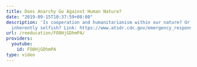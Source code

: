 ```yaml
---
title: Does Anarchy Go Against Human Nature?
date: "2019-09-15T10:37:59+08:00"
description: 'Is cooperation and humanitarianism within our nature? Or is human nature
  inherently selfish? Link: https://www.atsdr.cdc.gov/emergency_response/common_misconceptions.pdf'
url: /reeducation/FO8HjGDhmPA/
providers:
  youtube:
    id: FO8HjGDhmPA
type: video
---
```

